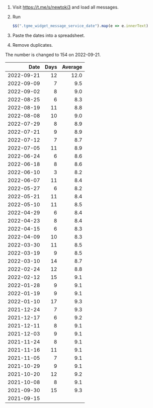 1. Visit https://t.me/s/newtoki3 and load all messages.

2. Run
   ```js
   $$(".tgme_widget_message_service_date").map(e => e.innerText)
   ```

3. Paste the dates into a spreadsheet.

4. Remove duplicates.

The number is changed to 154 on 2022-09-21.

|       Date | Days | Average |
| ---------: | ---: | ------: |
| 2022-09-21 |   12 |    12.0 |
| 2022-09-09 |    7 |     9.5 |
| 2022-09-02 |    8 |     9.0 |
| 2022-08-25 |    6 |     8.3 |
| 2022-08-19 |   11 |     8.8 |
| 2022-08-08 |   10 |     9.0 |
| 2022-07-29 |    8 |     8.9 |
| 2022-07-21 |    9 |     8.9 |
| 2022-07-12 |    7 |     8.7 |
| 2022-07-05 |   11 |     8.9 |
| 2022-06-24 |    6 |     8.6 |
| 2022-06-18 |    8 |     8.6 |
| 2022-06-10 |    3 |     8.2 |
| 2022-06-07 |   11 |     8.4 |
| 2022-05-27 |    6 |     8.2 |
| 2022-05-21 |   11 |     8.4 |
| 2022-05-10 |   11 |     8.5 |
| 2022-04-29 |    6 |     8.4 |
| 2022-04-23 |    8 |     8.4 |
| 2022-04-15 |    6 |     8.3 |
| 2022-04-09 |   10 |     8.3 |
| 2022-03-30 |   11 |     8.5 |
| 2022-03-19 |    9 |     8.5 |
| 2022-03-10 |   14 |     8.7 |
| 2022-02-24 |   12 |     8.8 |
| 2022-02-12 |   15 |     9.1 |
| 2022-01-28 |    9 |     9.1 |
| 2022-01-19 |    9 |     9.1 |
| 2022-01-10 |   17 |     9.3 |
| 2021-12-24 |    7 |     9.3 |
| 2021-12-17 |    6 |     9.2 |
| 2021-12-11 |    8 |     9.1 |
| 2021-12-03 |    9 |     9.1 |
| 2021-11-24 |    8 |     9.1 |
| 2021-11-16 |   11 |     9.1 |
| 2021-11-05 |    7 |     9.1 |
| 2021-10-29 |    9 |     9.1 |
| 2021-10-20 |   12 |     9.2 |
| 2021-10-08 |    8 |     9.1 |
| 2021-09-30 |   15 |     9.3 |
| 2021-09-15 |      |         |